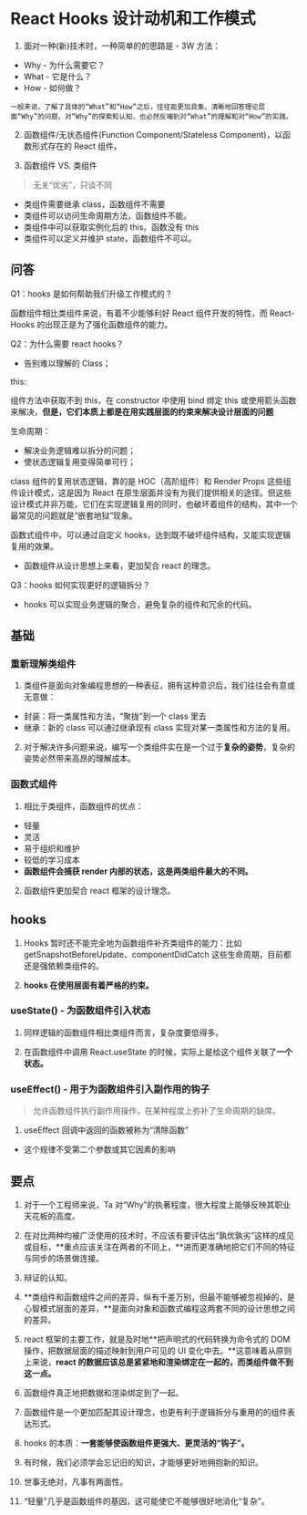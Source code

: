 # React Hooks 设计动机和工作模式

1. 面对一种(新)技术时，一种简单的的思路是 - 3W 方法：

- Why - 为什么需要它？
- What - 它是什么？
- How - 如何做？

`一般来说，了解了具体的“What”和“How”之后，往往能更加具象、清晰地回答理论层面“Why”的问题，对“Why”的探索和认知，也必然反哺到对“What”的理解和对“How”的实践。`

2. 函数组件/无状态组件(Function Component/Stateless Component)，以函数形式存在的 React 组件。

3. 函数组件 VS. 类组件

> 无关“优劣”，只谈不同

- 类组件需要继承 class，函数组件不需要
- 类组件可以访问生命周期方法，函数组件不能。
- 类组件中可以获取实例化后的 this，函数没有 this
- 类组件可以定义并维护 state，函数组件不可以。

## 问答

Q1：hooks 是如何帮助我们升级工作模式的？

函数组件相比类组件来说，有着不少能够利好 React 组件开发的特性，而 React-Hooks 的出现正是为了强化函数组件的能力。

Q2：为什么需要 react hooks？

- 告别难以理解的 Class；

this:

组件方法中获取不到 this，在 constructor 中使用 bind 绑定 this 或使用箭头函数来解决，**但是，它们本质上都是在用实践层面的约束来解决设计层面的问题**

生命周期：

- 解决业务逻辑难以拆分的问题；
- 使状态逻辑复用变得简单可行；

class 组件的复用状态逻辑，靠的是 HOC（高阶组件）和 Render Props 这些组件设计模式，这是因为 React 在原生层面并没有为我们提供相关的途径。但这些设计模式并非万能，它们在实现逻辑复用的同时，也破坏着组件的结构，其中一个最常见的问题就是“嵌套地狱”现象。

函数式组件中，可以通过自定义 hooks，达到既不破坏组件结构，又能实现逻辑复用的效果。

- 函数组件从设计思想上来看，更加契合 react 的理念。

Q3：hooks 如何实现更好的逻辑拆分？

- hooks 可以实现业务逻辑的聚合，避免复杂的组件和冗余的代码。

## 基础

### 重新理解类组件

1. 类组件是面向对象编程思想的一种表征，拥有这种意识后，我们往往会有意或无意做：

- 封装：将一类属性和方法，“聚拢”到一个 class 里去
- 继承：新的 class 可以通过继承现有 class 实现对某一类属性和方法的复用。

2. 对于解决许多问题来说，编写一个类组件实在是一个过于**复杂的姿势**，复杂的姿势必然带来高昂的理解成本。

### 函数式组件

1. 相比于类组件，函数组件的优点：

- 轻量
- 灵活
- 易于组织和维护
- 较低的学习成本
- **函数组件会捕获 render 内部的状态，这是两类组件最大的不同。**

2. 函数组件更加契合 react 框架的设计理念。

## hooks

1. Hooks 暂时还不能完全地为函数组件补齐类组件的能力：比如 getSnapshotBeforeUpdate、componentDidCatch 这些生命周期，目前都还是强依赖类组件的。

2. **hooks 在使用层面有着严格的约束。**

### useState() - 为函数组件引入状态

1. 同样逻辑的函数组件相比类组件而言，复杂度要低得多。

2. 在函数组件中调用 React.useState 的时候，实际上是给这个组件关联了**一个状态。**

### useEffect() - 用于为函数组件引入副作用的钩子

> 允许函数组件执行副作用操作，在某种程度上弥补了生命周期的缺席。

1. useEffect 回调中返回的函数被称为“清除函数”

- 这个规律不受第二个参数或其它因素的影响

## 要点

1. 对于一个工程师来说，Ta 对“Why”的执著程度，很大程度上能够反映其职业天花板的高度。

2. 在对比两种均被广泛使用的技术时，不应该有要评估出“孰优孰劣”这样的成见或目标，**重点应该关注在两者的不同上，**进而更准确地把它们不同的特征与同步的场景做连接。

3. 辩证的认知。

4. **类组件和函数组件之间的差异，纵有千差万别，但最不能够被忽视掉的，是心智模式层面的差异，**是面向对象和函数式编程这两套不同的设计思想之间的差异。

5. react 框架的主要工作，就是及时地**把声明式的代码转换为命令式的 DOM 操作，把数据层面的描述映射到用户可见的 UI 变化中去。**这意味着从原则上来说，**react 的数据应该总是紧紧地和渲染绑定在一起的，而类组件做不到这一点。**

6. 函数组件真正地把数据和渲染绑定到了一起。

7. 函数组件是一个更加匹配其设计理念，也更有利于逻辑拆分与重用的的组件表达形式。

8. hooks 的本质：**一套能够使函数组件更强大、更灵活的“钩子”。**

9. 有时候，我们必须学会忘记旧的知识，才能够更好地拥抱新的知识。

10. 世事无绝对，凡事有两面性。

11. “轻量”几乎是函数组件的基因，这可能使它不能够很好地消化“复杂”。
